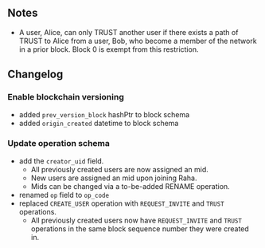 ## Notes

* A user, Alice, can only TRUST another user if there exists a path of TRUST to Alice from a user, Bob, who become a member of the network in a prior block. Block 0 is exempt from this restriction.

## Changelog

### Enable blockchain versioning

* added `prev_version_block` hashPtr to block schema
* added `origin_created` datetime to block schema

### Update operation schema

* add the `creator_uid` field.
  * All previously created users are now assigned an mid.
  * New users are assigned an mid upon joining Raha.
  * Mids can be changed via a to-be-added RENAME operation.
* renamed `op` field to `op_code`
* replaced `CREATE_USER` operation with `REQUEST_INVITE` and `TRUST` operations.
  * All previously created users now have `REQUEST_INVITE` and `TRUST` operations in the same block sequence number they were created in.
